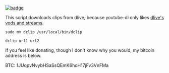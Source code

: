 [![badge](http://www.wtfpl.net/wp-content/uploads/2012/12/wtfpl-badge-2.png)](http://www.wtfpl.net/) 

This script downloads clips from dlive, because youtube-dl only likes [dlive's vods and streams](https://ytdl-org.github.io/youtube-dl/supportedsites.html).

`sudo mv dclip /usr/local/bin/dclip`

`dclip url1 url2`

If you feel like donating, though I don't know why you would, my bitcoin address is below.

BTC: 1JUqpvNvybHSaSsQEmK6hoH17jFv3VnFMa
